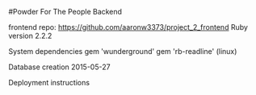 #Powder For The People Backend

frontend repo: https://github.com/aaronw3373/project_2_frontend
Ruby version 2.2.2

System dependencies
  gem 'wunderground'
  gem 'rb-readline' (linux)


Database creation 2015-05-27

Deployment instructions



